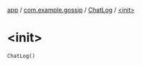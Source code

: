 [app](../../index.md) / [com.example.gossip](../index.md) / [ChatLog](index.md) / [&lt;init&gt;](./-init-.md)

# &lt;init&gt;

`ChatLog()`